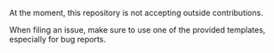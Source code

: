 At the moment, this repository is not accepting outside contributions.


When filing an issue, make sure to use one of the provided templates, especially for bug reports.
